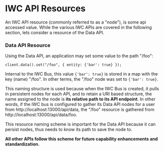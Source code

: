 # IWC API Resources
An IWC API resource (commonly referred to as a "node"), is some api accessed value. While the various IWC APIs are 
covered in the following section, lets consider a resource of the Data API.

### Data API Resource
Using the Data API, an application may set some value to the path "/foo":

```
client.data().set("/foo", { entity: {'bar': true} });
```

Internal to the IWC Bus, this value `{'bar': true}` is stored in a map with the key (name) "/foo". In other terms, the "/foo"
node was set to `{'bar': true}`.

This naming structure is used because when the IWC Bus is created, it pulls in persistent nodes for each API, and to
retain a URI based structure, the name assigned to the node is **its relative path to its API endpoint**. In other words,
if the IWC bus is configured to gather its Data API nodes for a user from http://localhost:13000/api/data, the "/foo"
resource is gathered from http://localhost:13000/api/data/foo. 

This resource naming scheme is important for the Data API because it can persist nodes, thus needs to know its path
to save the node to. 

**All other APIs follow this scheme for future capability enhancements and standardization.**